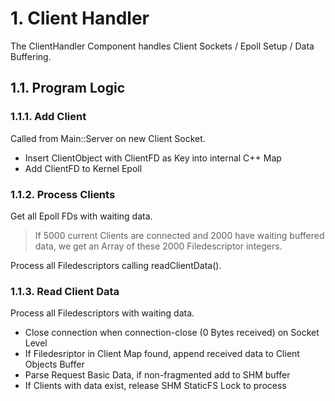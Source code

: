 # 1. Client Handler

The ClientHandler Component handles Client Sockets / Epoll Setup / Data Buffering.

## 1.1. Program Logic

### 1.1.1. Add Client

Called from Main::Server on new Client Socket.

- Insert ClientObject with ClientFD as Key into internal C++ Map
- Add ClientFD to Kernel Epoll

### 1.1.2. Process Clients

Get all Epoll FDs with waiting data.

> If 5000 current Clients are connected and 2000 have waiting buffered data, we get an
Array of these 2000 Filedescriptor integers.

Process all Filedescriptors calling readClientData().

### 1.1.3. Read Client Data

Process all Filedescriptors with waiting data.

- Close connection when connection-close (0 Bytes received) on Socket Level
- If Filedesriptor in Client Map found, append received data to Client Objects Buffer
- Parse Request Basic Data, if non-fragmented add to SHM buffer
- If Clients with data exist, release SHM StaticFS Lock to process
